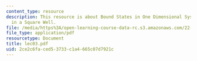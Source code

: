 ```yaml
---
content_type: resource
description: This resource is about Bound States in One Dimensional Systems ? Particle
  in a Square Well.
file: /media/https%3A/open-learning-course-data-rc.s3.amazonaws.com/22-101-applied-nuclear-physics-fall-2006/2ce2c6faced53733c1a4665c07d7921c_lec03.pdf
file_type: application/pdf
resourcetype: Document
title: lec03.pdf
uid: 2ce2c6fa-ced5-3733-c1a4-665c07d7921c
---
```

